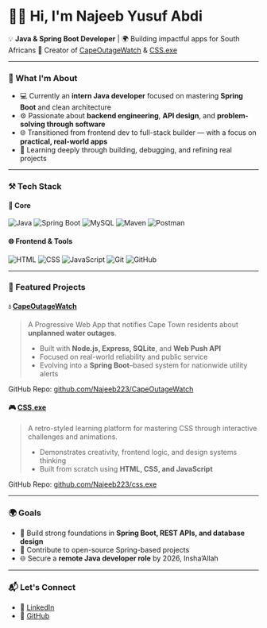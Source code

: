 # 👨‍💻 Hi, I'm Najeeb Yusuf Abdi

💡 **Java & Spring Boot Developer** | 🌍 Building impactful apps for South Africans
🚀 Creator of [CapeOutageWatch](https://capeoutagewatch.onrender.com/) & [CSS.exe](https://cssdotexe.pages.dev/)

---

### 🧠 What I'm About

* 💻 Currently an **intern Java developer** focused on mastering **Spring Boot** and clean architecture
* ⚙️ Passionate about **backend engineering**, **API design**, and **problem-solving through software**
* 🌐 Transitioned from frontend dev to full-stack builder — with a focus on **practical, real-world apps**
* 🧩 Learning deeply through building, debugging, and refining real projects

---

### ⚒️ Tech Stack

#### 🧠 Core

![Java](https://img.shields.io/badge/Java-ED8B00?style=flat\&logo=openjdk\&logoColor=white)
![Spring Boot](https://img.shields.io/badge/Spring_Boot-6DB33F?style=flat\&logo=spring-boot\&logoColor=white)
![MySQL](https://img.shields.io/badge/MySQL-4479A1?style=flat\&logo=mysql\&logoColor=white)
![Maven](https://img.shields.io/badge/Maven-C71A36?style=flat\&logo=apache-maven\&logoColor=white)
![Postman](https://img.shields.io/badge/Postman-FF6C37?style=flat\&logo=postman\&logoColor=white)

#### 🌐 Frontend & Tools

![HTML](https://img.shields.io/badge/HTML5-E34F26?style=flat\&logo=html5\&logoColor=white)
![CSS](https://img.shields.io/badge/CSS3-1572B6?style=flat\&logo=css3\&logoColor=white)
![JavaScript](https://img.shields.io/badge/JavaScript-ES6+-F7DF1E?style=flat\&logo=javascript\&logoColor=black)
![Git](https://img.shields.io/badge/Git-F05032?style=flat\&logo=git\&logoColor=white)
![GitHub](https://img.shields.io/badge/GitHub-181717?style=flat\&logo=github\&logoColor=white)

---

### 🚀 Featured Projects

#### 💧 [CapeOutageWatch](https://capeoutagewatch.onrender.com/)

> A Progressive Web App that notifies Cape Town residents about **unplanned water outages**.
>
> * Built with **Node.js, Express, SQLite**, and **Web Push API**
> * Focused on real-world reliability and public service
> * Evolving into a **Spring Boot**–based system for nationwide utility alerts

GitHub Repo: [github.com/Najeeb223/CapeOutageWatch](https://github.com/Najeeb223/CapeOutageWatch)

#### 🎮 [CSS.exe](https://cssdotexe.pages.dev/)

> A retro-styled learning platform for mastering CSS through interactive challenges and animations.
>
> * Demonstrates creativity, frontend logic, and design systems thinking
> * Built from scratch using **HTML, CSS, and JavaScript**

GitHub Repo: [github.com/Najeeb223/css.exe](https://github.com/Najeeb223/css.exe)

---

### 🌍 Goals

* 🧱 Build strong foundations in **Spring Boot, REST APIs, and database design**
* 🔄 Contribute to open-source Spring-based projects
* 🌐 Secure a **remote Java developer role** by 2026, Insha’Allah

---

### 📬 Let's Connect

* 🔗 [LinkedIn](https://www.linkedin.com/in/najeeb-abdi-13b5a2284/)
* 🐙 [GitHub](https://github.com/Najeeb223)


